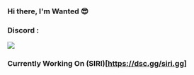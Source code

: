 ### Hi there, I'm Wanted 😎


### Discord :
[![](https://discord.c99.nl/widget/theme-4/717282136075534337.png)](https://www.youtube.com/watch?v=dQw4w9WgXcQ)


### Currently Working On (SIRI)[https://dsc.gg/siri.gg]
